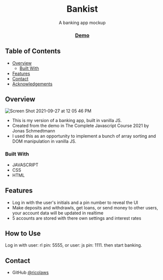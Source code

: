 <h1 align="center">Bankist</h1>

<div align="center">
   A banking app mockup
</div>

<div align="center">
  <h3>
    <a href="https://practical-carson-06e218.netlify.app">
      Demo
    </a>
  </h3>
</div>

<!-- TABLE OF CONTENTS -->

## Table of Contents

- [Overview](#overview)
  - [Built With](#built-with)
- [Features](#features)
- [Contact](#contact)
- [Acknowledgements](#acknowledgements)

<!-- OVERVIEW -->

## Overview

![Screen Shot 2021-09-27 at 12 05 46 PM](https://user-images.githubusercontent.com/41934323/134969600-0273a648-0f57-49e3-b13d-50b5e86ed85a.png)


- This is my version of a banking app, built in vanilla JS.
- Created from the demo in The Complete Javascript Course 2021 by Jonas Schmedtmann
- I used this as an opportunity to implement a bunch of array sorting and DOM manipulation in vanilla JS.

### Built With

- JAVASCRIPT
- CSS
- HTML

## Features

 - Log in with the user's initials and a pin number to reveal the UI 
 - Make deposits and withdrawls, get loans, or send money to other users, your account data will be updated in realtime
 - 5 accounts are stored with there own settings and interest rates

## How to Use

Log in with user: rl pin: 5555, or user: js pin: 1111. then start banking. 

## Contact

- GitHub [@ricolaws](https://github.com/ricolaws)
